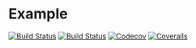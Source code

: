 # Example

[![Build Status](https://travis-ci.com/akshayhiregoudar/Example.jl.svg?branch=master)](https://travis-ci.com/akshayhiregoudar/Example.jl)
[![Build Status](https://ci.appveyor.com/api/projects/status/github/akshayhiregoudar/Example.jl?svg=true)](https://ci.appveyor.com/project/akshayhiregoudar/Example-jl)
[![Codecov](https://codecov.io/gh/akshayhiregoudar/Example.jl/branch/master/graph/badge.svg)](https://codecov.io/gh/akshayhiregoudar/Example.jl)
[![Coveralls](https://coveralls.io/repos/github/akshayhiregoudar/Example.jl/badge.svg?branch=master)](https://coveralls.io/github/akshayhiregoudar/Example.jl?branch=master)
